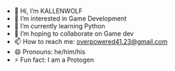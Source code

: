 - 👋 Hi, I’m KALLENWOLF
- 👀 I’m interested in Game Development
- 🌱 I’m currently learning Python
- 💞️ I’m hoping to collaborate on Game dev
- 📫 How to reach me: overpowered41.23@gmail.com
- 😄 Pronouns: he/him/his
- ⚡ Fun fact: I am a Protogen

<!---
KALLENWOLF/KALLENWOLF is a ✨ special ✨ repository because its `README.md` (this file) appears on your GitHub profile.
You can click the Preview link to take a look at your changes.
--->
